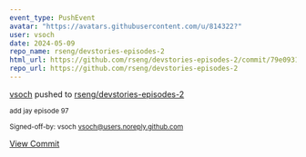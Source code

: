 ```yaml
---
event_type: PushEvent
avatar: "https://avatars.githubusercontent.com/u/814322?"
user: vsoch
date: 2024-05-09
repo_name: rseng/devstories-episodes-2
html_url: https://github.com/rseng/devstories-episodes-2/commit/79e0931642a159b69c1ba92d95980dd495d10b7b
repo_url: https://github.com/rseng/devstories-episodes-2
---
```


<a href='https://github.com/vsoch' target='_blank'>vsoch</a> pushed to <a href='https://github.com/rseng/devstories-episodes-2' target='_blank'>rseng/devstories-episodes-2</a>

<small>add jay episode 97

Signed-off-by: vsoch <vsoch@users.noreply.github.com></small>

<a href='https://github.com/rseng/devstories-episodes-2/commit/79e0931642a159b69c1ba92d95980dd495d10b7b' target='_blank'>View Commit</a>